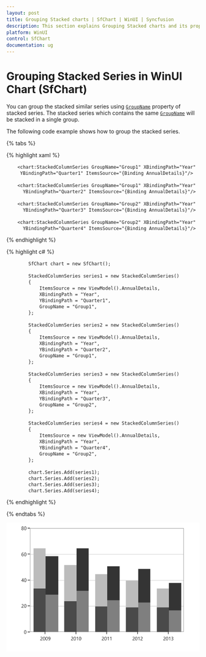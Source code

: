 ```yaml
---
layout: post
title: Grouping Stacked charts | SfChart | WinUI | Syncfusion
description: This section explains Grouping Stacked charts and its properties for customization in WinUI Charts (SfChart)
platform: WinUI
control: SfChart
documentation: ug
---
```


# Grouping Stacked Series in WinUI Chart (SfChart)

You can group the stacked similar series using [`GroupName`](https://help.syncfusion.com/cr/winui/Syncfusion.UI.Xaml.Charts.StackedSeriesBase.html#Syncfusion_UI_Xaml_Charts_StackedSeriesBase_GroupName) property of stacked series. The stacked series which contains the same [`GroupName`](https://help.syncfusion.com/cr/winui/Syncfusion.UI.Xaml.Charts.StackedSeriesBase.html#Syncfusion_UI_Xaml_Charts_StackedSeriesBase_GroupName) will be stacked in a single group.

The following code example shows how to group the stacked series.

{% tabs %}

{% highlight xaml %}

        <chart:StackedColumnSeries GroupName="Group1" XBindingPath="Year" 
         YBindingPath="Quarter1" ItemsSource="{Binding AnnualDetails}"/>

        <chart:StackedColumnSeries GroupName="Group1" XBindingPath="Year" 
          YBindingPath="Quarter2" ItemsSource="{Binding AnnualDetails}"/>

        <chart:StackedColumnSeries GroupName="Group2" XBindingPath="Year"
          YBindingPath="Quarter3" ItemsSource="{Binding AnnualDetails}"/>

        <chart:StackedColumnSeries GroupName="Group2" XBindingPath="Year"
          YBindingPath="Quarter4" ItemsSource="{Binding AnnualDetails}"/>

{% endhighlight %}

{% highlight c# %}

            SfChart chart = new SfChart();

            StackedColumnSeries series1 = new StackedColumnSeries()
            {
                ItemsSource = new ViewModel().AnnualDetails,
                XBindingPath = "Year",
                YBindingPath = "Quarter1",
                GroupName = "Group1",
            };

            StackedColumnSeries series2 = new StackedColumnSeries()
            {
                ItemsSource = new ViewModel().AnnualDetails,
                XBindingPath = "Year",
                YBindingPath = "Quarter2",
                GroupName = "Group1",
            };

            StackedColumnSeries series3 = new StackedColumnSeries()
            {
                ItemsSource = new ViewModel().AnnualDetails,
                XBindingPath = "Year",
                YBindingPath = "Quarter3",
                GroupName = "Group2",
            };

            StackedColumnSeries series4 = new StackedColumnSeries()
            {
                ItemsSource = new ViewModel().AnnualDetails,
                XBindingPath = "Year",
                YBindingPath = "Quarter4",
                GroupName = "Group2",
            };

            chart.Series.Add(series1);
            chart.Series.Add(series2);
            chart.Series.Add(series3);
            chart.Series.Add(series4);
{% endhighlight %}

{% endtabs %}

![Grouping of stacked series in WinUI Chart](Series_images/groupingstacking.png)